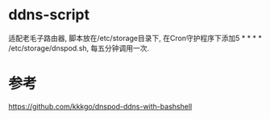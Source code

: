# ddns-script   
适配老毛子路由器, 脚本放在/etc/storage目录下, 在Cron守护程序下添加5 * * * * /etc/storage/dnspod.sh, 每五分钟调用一次.   

# 参考   
https://github.com/kkkgo/dnspod-ddns-with-bashshell
